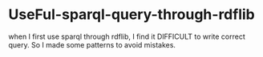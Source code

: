 # UseFul-sparql-query-through-rdflib
when I first use sparql through rdflib, I find it DIFFICULT to write correct query. So I made some patterns to avoid mistakes.
